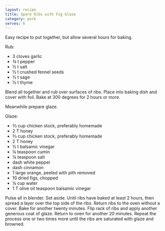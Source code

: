 ```yaml
---
layout: recipe
title: Spare Ribs with Fig Glaze
category: pork
serves: 6
---
```

Easy recipe to put together, but allow several hours for baking.

Rub:
- 3 cloves garlic
- ¾ t pepper
- ½ t salt
- ½ t crushed fennel seeds
- ½ t sage
- ½ t thyme

Blend all together and rub over surfaces of ribs.  Place into baking dish and cover with foil.  Bake at 300 degrees for 2 hours or more.

Meanwhile prepare glaze.

Glaze:
- ⅔ cup chicken stock, preferably homemade
- 2 T honey
- ⅔ cup chicken stock, preferably homemade
- 2 T honey
- ½ t balsamic vinegar
- ¼ teaspoon cumin
- ⅛ teaspoon salt
- dash white pepper
- dash cinnamon
- 1 large orange, peeled with pith removed
- 10 dried figs, chopped
- ¼ cup water
- 1 T olive oil teaspoon balsamic vinegar

Pulse all in blender. Set aside. Until ribs have baked at least 2 hours, then spread a layer over the top side of the ribs.  Return ribs to the oven without a cover. Bake for another twenty minutes.  Flip rack of ribs and apply another generous coat of glaze. Return to oven for another 20 minutes. Repeat the process one or two times more until the ribs are saturated with glaze and browned.

